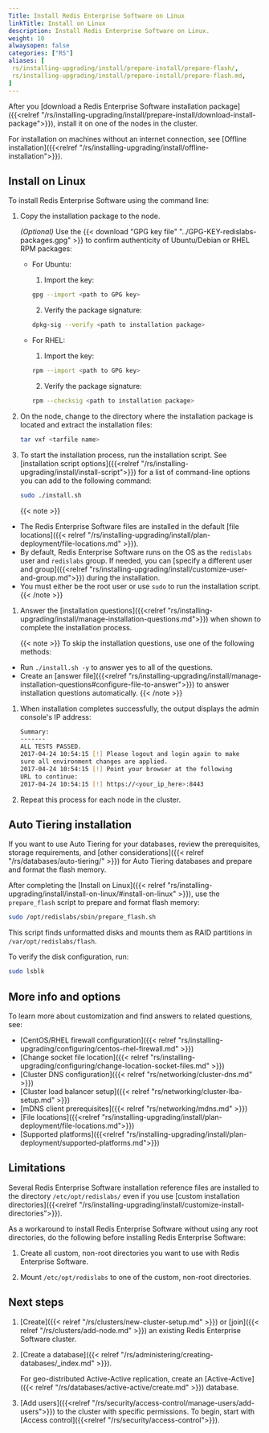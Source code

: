 ```yaml
---
Title: Install Redis Enterprise Software on Linux
linkTitle: Install on Linux
description: Install Redis Enterprise Software on Linux.
weight: 10
alwaysopen: false
categories: ["RS"]
aliases: [
 rs/installing-upgrading/install/prepare-install/prepare-flash/,
 rs/installing-upgrading/install/prepare-install/prepare-flash.md,
]
---
```


After you [download a Redis Enterprise Software installation package]({{<relref "/rs/installing-upgrading/install/prepare-install/download-install-package">}}), install it on one of the nodes in the cluster.

For installation on machines without an internet connection, see [Offline installation]({{<relref "/rs/installing-upgrading/install/offline-installation">}}).

## Install on Linux

To install Redis Enterprise Software using the command line:

1. Copy the installation package to the node.

    _(Optional)_ Use the {{< download "GPG key file" "../GPG-KEY-redislabs-packages.gpg" >}} to confirm authenticity of Ubuntu/Debian or RHEL RPM packages:

    - For Ubuntu:
        1. Import the key:  
        ```sh
        gpg --import <path to GPG key>
        ```  
        2. Verify the package signature: 
        ```sh 
        dpkg-sig --verify <path to installation package>
        ```

    - For RHEL:
        1. Import the key:  
        ```sh
        rpm --import <path to GPG key>
        ```
        2. Verify the package signature:  
         ```sh
         rpm --checksig <path to installation package>
         ```

1. On the node, change to the directory where the installation package is located and extract the installation files:

    ```sh
    tar vxf <tarfile name>
    ```

1. To start the installation process, run the installation script. See [installation script options]({{<relref "/rs/installing-upgrading/install/install-script">}}) for a list of command-line options you can add to the following command:

    ```sh
    sudo ./install.sh
    ```

    {{< note >}}
- The Redis Enterprise Software files are installed in the default [file locations]({{< relref "/rs/installing-upgrading/install/plan-deployment/file-locations.md" >}}). 
- By default, Redis Enterprise Software runs on the OS as the `redislabs` user and `redislabs` group. If needed, you can [specify a different user and group]({{<relref "rs/installing-upgrading/install/customize-user-and-group.md">}}) during the installation.
- You must either be the root user or use `sudo` to run the installation script.
    {{< /note >}}

1. Answer the [installation questions]({{<relref "rs/installing-upgrading/install/manage-installation-questions.md">}}) when shown to complete the installation process.

    {{< note >}}
To skip the installation questions, use one of the following methods:

- Run `./install.sh -y` to answer yes to all of the questions.
- Create an [answer file]({{<relref "rs/installing-upgrading/install/manage-installation-questions#configure-file-to-answer">}}) to answer installation questions automatically.
    {{< /note >}}

1. When installation completes successfully, the output displays the admin console's IP address:

    ```sh
    Summary:
    -------
    ALL TESTS PASSED.
    2017-04-24 10:54:15 [!] Please logout and login again to make
    sure all environment changes are applied.
    2017-04-24 10:54:15 [!] Point your browser at the following
    URL to continue:
    2017-04-24 10:54:15 [!] https://<your_ip_here>:8443
    ```

1. Repeat this process for each node in the cluster.


## Auto Tiering installation

If you want to use Auto Tiering for your databases, review the prerequisites, storage requirements, and [other considerations]({{< relref "/rs/databases/auto-tiering/" >}}) for Auto Tiering databases and prepare and format the flash memory.

After completing the [Install on Linux]({{< relref "rs/installing-upgrading/install/install-on-linux/#install-on-linux" >}}), use the `prepare_flash` script to prepare and format flash memory:

```sh
sudo /opt/redislabs/sbin/prepare_flash.sh
```

This script finds unformatted disks and mounts them as RAID partitions in `/var/opt/redislabs/flash`.

To verify the disk configuration, run:

```sh
sudo lsblk
```

## More info and options

To learn more about customization and find answers to related questions, see:

- [CentOS/RHEL firewall configuration]({{< relref "rs/installing-upgrading/configuring/centos-rhel-firewall.md" >}})
- [Change socket file location]({{< relref "rs/installing-upgrading/configuring/change-location-socket-files.md" >}})
- [Cluster DNS configuration]({{< relref "rs/networking/cluster-dns.md" >}})
- [Cluster load balancer setup]({{< relref "rs/networking/cluster-lba-setup.md" >}})
- [mDNS client prerequisites]({{< relref "rs/networking/mdns.md" >}})
- [File locations]({{<relref "rs/installing-upgrading/install/plan-deployment/file-locations.md">}})
- [Supported platforms]({{<relref "rs/installing-upgrading/install/plan-deployment/supported-platforms.md">}})

## Limitations

Several Redis Enterprise Software installation reference files are installed to the directory `/etc/opt/redislabs/` even if you use [custom installation directories]({{<relref "/rs/installing-upgrading/install/customize-install-directories">}}).

As a workaround to install Redis Enterprise Software without using any root directories, do the following before installing Redis Enterprise Software:

1. Create all custom, non-root directories you want to use with Redis Enterprise Software.

1. Mount `/etc/opt/redislabs` to one of the custom, non-root directories.

## Next steps

1. [Create]({{< relref "/rs/clusters/new-cluster-setup.md" >}})
    or [join]({{< relref "/rs/clusters/add-node.md" >}}) an existing Redis Enterprise Software cluster.

1. [Create a database]({{< relref "/rs/administering/creating-databases/_index.md" >}}).

    For geo-distributed Active-Active replication, create an [Active-Active]({{< relref "/rs/databases/active-active/create.md" >}}) database.

1. [Add users]({{<relref "/rs/security/access-control/manage-users/add-users">}}) to the cluster with specific permissions.  To begin, start with [Access control]({{<relref "/rs/security/access-control">}}).
